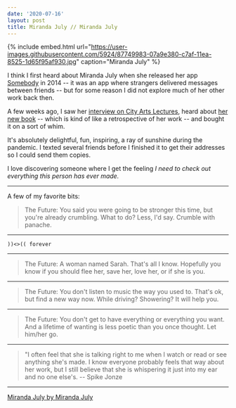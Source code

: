 ```yaml
---
date: '2020-07-16'
layout: post
title: Miranda July // Miranda July
---
```


{% include embed.html url="https://user-images.githubusercontent.com/5924/87749983-07a9e380-c7af-11ea-8525-1d65f95af930.jpg" caption="Miranda July" %}

I think I first heard about Miranda July when she released her app [Somebody](http://somebodyapp.com/) in 2014 -- it was an app where strangers delivered messages between friends -- but for some reason I did not explore much of her other work back then.

A few weeks ago, I saw her [interview on City Arts Lectures](https://www.youtube.com/watch?v=EtXe5xJyOU8), heard about [her new book](https://www.penguinrandomhouse.com/books/617533/miranda-july-by-miranda-july/) -- which is kind of like a retrospective of her work -- and bought it on a sort of whim.

It's absolutely delightful, fun, inspiring, a ray of sunshine during the pandemic. I texted several friends before I finished it to get their addresses so I could send them copies.

I love discovering someone where I get the feeling *I need to check out everything this person has ever made.*

---

A few of my favorite bits:

> The Future: You said you were going to be stronger this time, but you're already crumbling. What to do? Less, I'd say. Crumble with panache.

---

```
))<>(( forever
```

---

> The Future: A woman named Sarah. That's all I know. Hopefully you know if you should flee her, save her, love her, or if she is you.

---

> The Future: You don't listen to music the way you used to. That's ok, but find a new way now. While driving? Showering? It will help you.

---

> The Future: You don't get to have everything or everything you want. And a lifetime of wanting is less poetic than you once thought. Let him/her go.

---

> "I often feel that she is talking right to me when I watch or read or see anything she's made. I know everyone probably feels that way about her work, but I still believe that she is whispering it just into my ear and no one else's. -- Spike Jonze

---

[Miranda July by Miranda July](https://www.penguinrandomhouse.com/books/617533/miranda-july-by-miranda-july/)